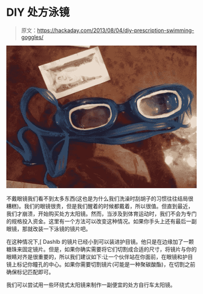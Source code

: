 # DIY 处方泳镜

> 原文：<https://hackaday.com/2013/08/04/diy-prescription-swimming-goggles/>

![diy-prescription-swimming-googles](img/69ac14b8d5480cd5d51d6c06a1a7f801.png)

不戴眼镜我们看不到太多东西(这也是为什么我们洗澡时刮胡子的习惯往往结局很糟糕)。我们的眼镜很贵，但是我们醒着的时候都戴着，所以很值。但直到最近，我们才崩溃，开始购买处方太阳镜。然而，当涉及到体育运动时，我们不会为专门的规格投入资金。这里有一个方法可以改变这种情况。如果你手头上还有最后一副眼镜，那就改装一下泳镜的镜片吧。

在这种情况下,[ Dashlb 的镜片已经小到可以装进护目镜。他只是在边缘加了一颗糖珠来固定镜片。但是，如果你确实需要将它们切割成合适的尺寸，将镜片与你的眼睛对齐是很重要的，所以我们建议如下:让一个伙伴站在你面前，在眼镜和护目镜上标记你瞳孔的中心。如果你需要切割镜片(可能是一种聚碳酸酯)，在切割之前确保标记匹配即可。

我们可以尝试用一些环绕式太阳镜来制作一副便宜的处方自行车太阳镜。